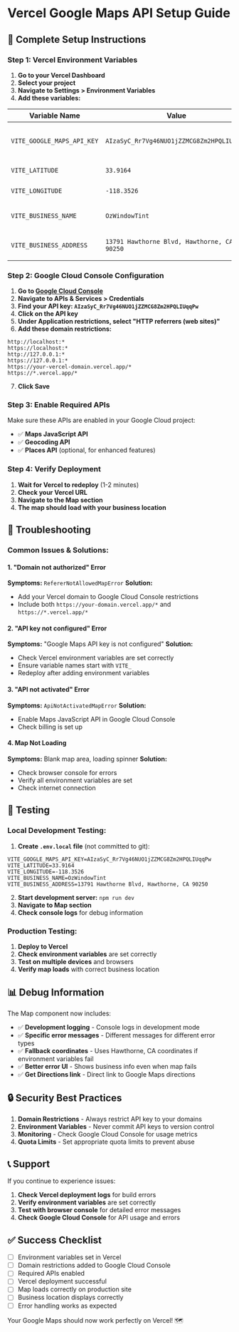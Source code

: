 # Vercel Google Maps API Setup Guide

## 🚀 **Complete Setup Instructions**

### **Step 1: Vercel Environment Variables**

1. **Go to your Vercel Dashboard**
2. **Select your project**
3. **Navigate to Settings > Environment Variables**
4. **Add these variables:**

| Variable Name              | Value                                       | Description              |
| -------------------------- | ------------------------------------------- | ------------------------ |
| `VITE_GOOGLE_MAPS_API_KEY` | `AIzaSyC_Rr7Vg46NUO1jZZMCG8Zm2HPQLIUqqPw`   | Your Google Maps API key |
| `VITE_LATITUDE`            | `33.9164`                                   | Business latitude        |
| `VITE_LONGITUDE`           | `-118.3526`                                 | Business longitude       |
| `VITE_BUSINESS_NAME`       | `OzWindowTint`                              | Your business name       |
| `VITE_BUSINESS_ADDRESS`    | `13791 Hawthorne Blvd, Hawthorne, CA 90250` | Your business address    |

### **Step 2: Google Cloud Console Configuration**

1. **Go to [Google Cloud Console](https://console.cloud.google.com/)**
2. **Navigate to APIs & Services > Credentials**
3. **Find your API key: `AIzaSyC_Rr7Vg46NUO1jZZMCG8Zm2HPQLIUqqPw`**
4. **Click on the API key**
5. **Under Application restrictions, select "HTTP referrers (web sites)"**
6. **Add these domain restrictions:**

```
http://localhost:*
https://localhost:*
http://127.0.0.1:*
https://127.0.0.1:*
https://your-vercel-domain.vercel.app/*
https://*.vercel.app/*
```

7. **Click Save**

### **Step 3: Enable Required APIs**

Make sure these APIs are enabled in your Google Cloud project:

- ✅ **Maps JavaScript API**
- ✅ **Geocoding API**
- ✅ **Places API** (optional, for enhanced features)

### **Step 4: Verify Deployment**

1. **Wait for Vercel to redeploy** (1-2 minutes)
2. **Check your Vercel URL**
3. **Navigate to the Map section**
4. **The map should load with your business location**

## 🔧 **Troubleshooting**

### **Common Issues & Solutions:**

#### **1. "Domain not authorized" Error**

**Symptoms:** `RefererNotAllowedMapError`
**Solution:**

- Add your Vercel domain to Google Cloud Console restrictions
- Include both `https://your-domain.vercel.app/*` and `https://*.vercel.app/*`

#### **2. "API key not configured" Error**

**Symptoms:** "Google Maps API key is not configured"
**Solution:**

- Check Vercel environment variables are set correctly
- Ensure variable names start with `VITE_`
- Redeploy after adding environment variables

#### **3. "API not activated" Error**

**Symptoms:** `ApiNotActivatedMapError`
**Solution:**

- Enable Maps JavaScript API in Google Cloud Console
- Check billing is set up

#### **4. Map Not Loading**

**Symptoms:** Blank map area, loading spinner
**Solution:**

- Check browser console for errors
- Verify all environment variables are set
- Check internet connection

## 🧪 **Testing**

### **Local Development Testing:**

1. **Create `.env.local` file** (not committed to git):

```env
VITE_GOOGLE_MAPS_API_KEY=AIzaSyC_Rr7Vg46NUO1jZZMCG8Zm2HPQLIUqqPw
VITE_LATITUDE=33.9164
VITE_LONGITUDE=-118.3526
VITE_BUSINESS_NAME=OzWindowTint
VITE_BUSINESS_ADDRESS=13791 Hawthorne Blvd, Hawthorne, CA 90250
```

2. **Start development server:** `npm run dev`
3. **Navigate to Map section**
4. **Check console logs** for debug information

### **Production Testing:**

1. **Deploy to Vercel**
2. **Check environment variables** are set correctly
3. **Test on multiple devices** and browsers
4. **Verify map loads** with correct business location

## 📊 **Debug Information**

The Map component now includes:

- ✅ **Development logging** - Console logs in development mode
- ✅ **Specific error messages** - Different messages for different error types
- ✅ **Fallback coordinates** - Uses Hawthorne, CA coordinates if environment variables fail
- ✅ **Better error UI** - Shows business info even when map fails
- ✅ **Get Directions link** - Direct link to Google Maps directions

## 🔒 **Security Best Practices**

1. **Domain Restrictions** - Always restrict API key to your domains
2. **Environment Variables** - Never commit API keys to version control
3. **Monitoring** - Check Google Cloud Console for usage metrics
4. **Quota Limits** - Set appropriate quota limits to prevent abuse

## 📞 **Support**

If you continue to experience issues:

1. **Check Vercel deployment logs** for build errors
2. **Verify environment variables** are set correctly
3. **Test with browser console** for detailed error messages
4. **Check Google Cloud Console** for API usage and errors

## ✅ **Success Checklist**

- [ ] Environment variables set in Vercel
- [ ] Domain restrictions added to Google Cloud Console
- [ ] Required APIs enabled
- [ ] Vercel deployment successful
- [ ] Map loads correctly on production site
- [ ] Business location displays correctly
- [ ] Error handling works as expected

Your Google Maps should now work perfectly on Vercel! 🗺️
